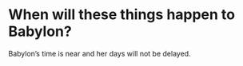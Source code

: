# When will these things happen to Babylon?

Babylon’s time is near and her days will not be delayed.
